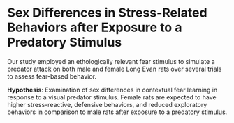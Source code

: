 # Sex Differences in Stress-Related Behaviors after Exposure to a Predatory Stimulus

Our study employed an ethologically relevant fear stimulus to simulate a predator attack on both male and female Long Evan rats over several trials to assess fear-based behavior.

**Hypothesis**: Examination of sex differences in contextual fear learning in response to a visual predator stimulus. Female rats are expected to have higher stress-reactive, defensive behaviors, and reduced exploratory behaviors in comparison to male rats after exposure to a predatory stimulus.
